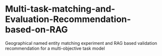 # Multi-task-matching-and-Evaluation-Recommendation-based-on-RAG
Geographical named entity matching experiment and RAG based validation recommendation for a multi-objective task model
